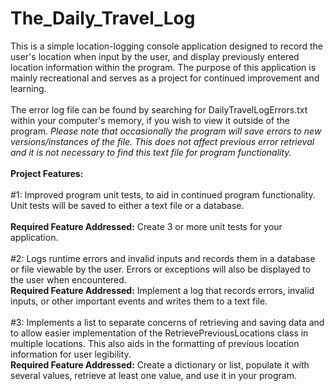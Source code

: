 # The_Daily_Travel_Log
This is a simple location-logging console application designed to record the user's location when input by the user, and display previously entered location information within the program. The purpose of this application is mainly recreational and serves as a project for continued improvement and learning. 
<br />
<br />
The error log file can be found by searching for DailyTravelLogErrors.txt within your computer's memory, if you wish to view it outside of the program. *Please note that occasionally the program will save errors to new versions/instances of the file. This does not affect previous error retrieval and it is not necessary to find this text file for program functionality.*
<br />
<br />
**Project Features:**
<br />
<br />
#1:
Improved program unit tests, to aid in continued program functionality. Unit tests will be saved to either a text file or a database.
<br />
<br />
**Required Feature Addressed:** Create 3 or more unit tests for your application.
<br />
<br />
#2:
Logs runtime errors and invalid inputs and records them in a database or file viewable by the user. Errors or exceptions will also be displayed to the user when encountered.
<br />
**Required Feature Addressed:** Implement a log that records errors, invalid inputs, or other important events and writes them to a text file.
<br />
<br />
#3:
Implements a list to separate concerns of retrieving and saving data and to allow easier implementation of the RetrievePreviousLocations class in multiple locations. This also aids in the formatting of previous location information for user legibility.
<br />
**Required Feature Addressed:** Create a dictionary or list, populate it with several values, retrieve at least one value, and use it in your program.
